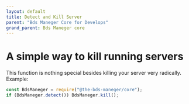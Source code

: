 ```yaml
---
layout: default
title: Detect and Kill Server
parent: "Bds Maneger Core for Develops"
grand_parent: Bds Maneger core
---
```


# A simple way to kill running servers

This function is nothing special besides killing your server very radically. Example:

```javascript
const BdsManeger = require("@the-bds-maneger/core");
if (BdsManeger.detect()) BdsManeger.kill();
```